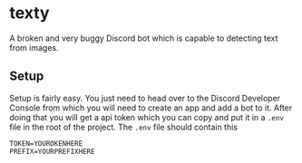 # texty
A broken and very buggy Discord bot which is capable to detecting text from images.

## Setup
Setup is fairly easy. You just need to head over to the Discord Developer Console from which you will need to create an app and add a bot to it. After doing that you will get a api token which you can copy and put it in  a ```.env``` file in the root of the project.
The ```.env``` file should contain this
```
TOKEN=YOUROKENHERE
PREFIX=YOURPREFIXHERE
```
